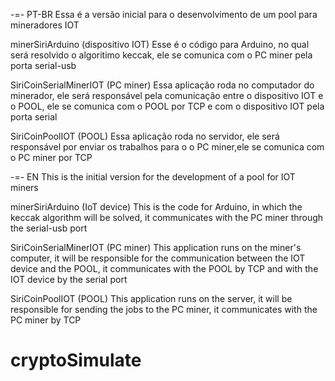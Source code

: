 -=- PT-BR
Essa é a versão inicial para o desenvolvimento de um pool para mineradores IOT

minerSiriArduino (dispositivo IOT)
Esse é o código para Arduino, no qual será resolvido o algoritimo keccak, ele se comunica com o PC miner pela porta serial-usb

SiriCoinSerialMinerIOT (PC miner)
Essa aplicação roda no computador do minerador, ele será responsável pela comunicação entre o dispositivo IOT e o POOL, ele se comunica com o POOL por TCP e com o dispositivo IOT pela porta serial

SiriCoinPoolIOT (POOL)
Essa aplicação roda no servidor, ele será responsável por enviar os trabalhos para o o PC miner,ele se comunica com o PC miner por TCP

-=- EN
This is the initial version for the development of a pool for IOT miners

minerSiriArduino (IoT device)
This is the code for Arduino, in which the keccak algorithm will be solved, it communicates with the PC miner through the serial-usb port

SiriCoinSerialMinerIOT (PC miner)
This application runs on the miner's computer, it will be responsible for the communication between the IOT device and the POOL, it communicates with the POOL by TCP and with the IOT device by the serial port

SiriCoinPoolIOT (POOL)
This application runs on the server, it will be responsible for sending the jobs to the PC miner, it communicates with the PC miner by TCP
# cryptoSimulate
